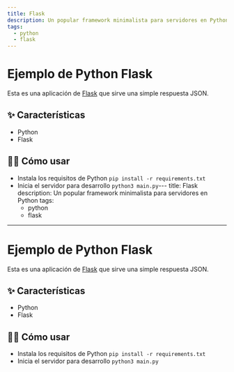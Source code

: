 ```yaml
---
title: Flask
description: Un popular framework minimalista para servidores en Python
tags:
  - python
  - flask
---
```


# Ejemplo de Python Flask

Esta es una aplicación de [Flask](https://flask.palletsprojects.com/en/1.1.x/) que sirve una simple respuesta JSON.

## ✨ Características

- Python
- Flask

## 💁‍♀️ Cómo usar

- Instala los requisitos de Python `pip install -r requirements.txt`
- Inicia el servidor para desarrollo `python3 main.py`---
title: Flask
description: Un popular framework minimalista para servidores en Python
tags:
  - python
  - flask
---

# Ejemplo de Python Flask

Esta es una aplicación de [Flask](https://flask.palletsprojects.com/en/1.1.x/) que sirve una simple respuesta JSON.

## ✨ Características

- Python
- Flask

## 💁‍♀️ Cómo usar

- Instala los requisitos de Python `pip install -r requirements.txt`
- Inicia el servidor para desarrollo `python3 main.py`